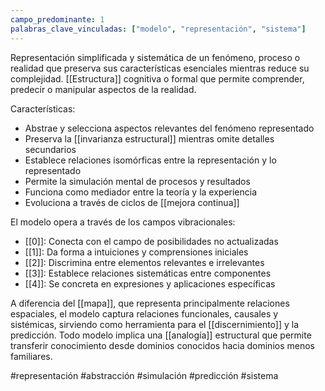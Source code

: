 ```yaml
---
campo_predominante: 1
palabras_clave_vinculadas: ["modelo", "representación", "sistema"]
---
```

Representación simplificada y sistemática de un fenómeno, proceso o realidad que preserva sus características esenciales mientras reduce su complejidad. [[Estructura]] cognitiva o formal que permite comprender, predecir o manipular aspectos de la realidad.

Características:
- Abstrae y selecciona aspectos relevantes del fenómeno representado
- Preserva la [[invarianza estructural]] mientras omite detalles secundarios
- Establece relaciones isomórficas entre la representación y lo representado
- Permite la simulación mental de procesos y resultados
- Funciona como mediador entre la teoría y la experiencia
- Evoluciona a través de ciclos de [[mejora continua]]

El modelo opera a través de los campos vibracionales:
- [[0]]: Conecta con el campo de posibilidades no actualizadas
- [[1]]: Da forma a intuiciones y comprensiones iniciales
- [[2]]: Discrimina entre elementos relevantes e irrelevantes
- [[3]]: Establece relaciones sistemáticas entre componentes
- [[4]]: Se concreta en expresiones y aplicaciones específicas

A diferencia del [[mapa]], que representa principalmente relaciones espaciales, el modelo captura relaciones funcionales, causales y sistémicas, sirviendo como herramienta para el [[discernimiento]] y la predicción. Todo modelo implica una [[analogía]] estructural que permite transferir conocimiento desde dominios conocidos hacia dominios menos familiares.

#representación #abstracción #simulación #predicción #sistema
